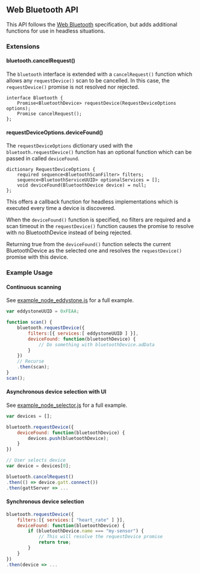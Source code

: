 ## Web Bluetooth API

This API follows the [Web Bluetooth](https://webbluetoothcg.github.io/web-bluetooth/) specification, but adds additional functions for use in headless situations.

### Extensions

#### bluetooth.cancelRequest()

The ```bluetooth``` interface is extended with a ```cancelRequest()``` function which allows any ```requestDevice()``` scan to be cancelled. In this case, the ```requestDevice()``` promise is not resolved nor rejected.

```idl
interface Bluetooth {
 	Promise<BluetoothDevice> requestDevice(RequestDeviceOptions options);
 	Promise cancelRequest();
};
```

#### requestDeviceOptions.deviceFound()

The ```requestDeviceOptions``` dictionary used with the ```bluetooth.requestDevice()``` function has an optional function which can be passed in called ```deviceFound```.

```idl
dictionary RequestDeviceOptions {
	required sequence<BluetoothScanFilter> filters;
	sequence<BluetoothServiceUUID> optionalServices = [];
	void deviceFound(BluetoothDevice device) = null;
};
```

This offers a callback function for headless implementations which is executed every time a device is discovered.

When the ```deviceFound()``` function is specified, no filters are required and a scan timeout in the ```requestDevice()``` function causes the promise to resolve with no BluetoothDevice instead of being rejected.

Returning true from the ```deviceFound()``` function selects the current BluetoothDevice as the selected one and resolves the ```requestDevice()``` promise with this device.

### Example Usage

#### Continuous scanning

See [example_node_eddystone.js](example_node_eddystone.js) for a full example.

```js
var eddystoneUUID = 0xFEAA;

function scan() {
	bluetooth.requestDevice({
	    filters:[{ services:[ eddystoneUUID ] }],
	    deviceFound: function(bluetoothDevice) {
	    	// Do something with bluetoothDevice.adData
	    }
	})
	// Recurse
	.then(scan);
}
scan();
```

#### Asynchronous device selection with UI

See [example_node_selector.js](example_node_selector.js) for a full example.

```js
var devices = [];

bluetooth.requestDevice({
    deviceFound: function(bluetoothDevice) {
    	devices.push(bluetoothDevice);
    }
})

// User selects device
var device = devices[0];

bluetooth.cancelRequest()
.then(() => device.gatt.connect())
.then(gattServer => ...
```

#### Synchronous device selection

```js
bluetooth.requestDevice({
    filters:[{ services:[ "heart_rate" ] }],
    deviceFound: function(bluetoothDevice) {
    	if (bluetoothDevice.name === "my-sensor") {
    		// This will resolve the requestDevice promise
    		return true;
    	}
    }
})
.then(device => ...
```
